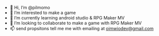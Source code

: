 - 👋 Hi, I’m @pilmomo
- 👀 I’m interested to make a game
- 🌱 I’m currently learning android studio & RPG Maker MV
- 💞️ I’m looking to collaborate to make a game with RPG Maker MV
- 📫 send propsitons tell me me with emailing at oimwiodev@gmail.com
